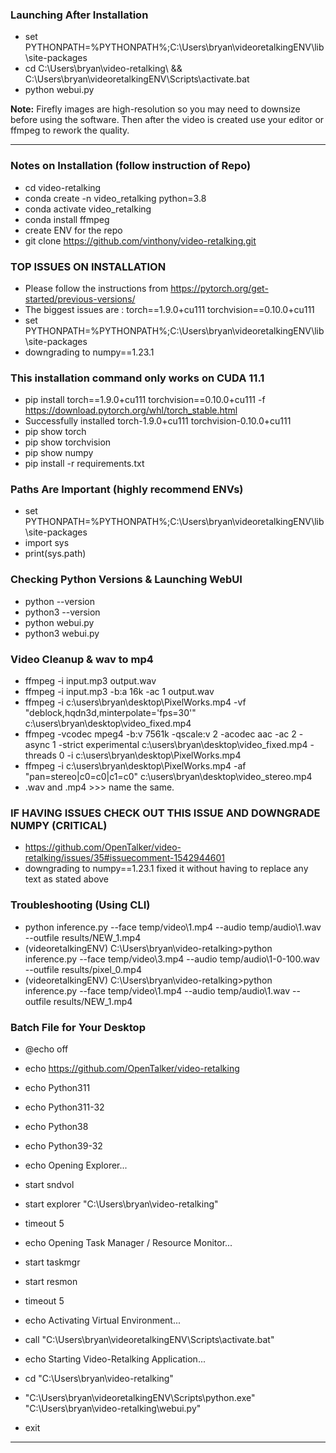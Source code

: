 
### Launching After Installation
- set PYTHONPATH=%PYTHONPATH%;C:\\Users\\bryan\\videoretalkingENV\\lib\\site-packages
- cd C:\Users\bryan\video-retalking\ && C:\Users\bryan\videoretalkingENV\Scripts\activate.bat
- python webui.py

**Note:** Firefly images are high-resolution so you may need to downsize before using the software. Then after the video is created use your editor or ffmpeg to rework the quality.

---

### Notes on Installation (follow instruction of Repo)
- cd video-retalking
- conda create -n video_retalking python=3.8
- conda activate video_retalking
- conda install ffmpeg
- create ENV for the repo
- git clone https://github.com/vinthony/video-retalking.git

### TOP ISSUES ON INSTALLATION
- Please follow the instructions from https://pytorch.org/get-started/previous-versions/
- The biggest issues are : torch==1.9.0+cu111 torchvision==0.10.0+cu111
- set PYTHONPATH=%PYTHONPATH%;C:\\Users\\bryan\\videoretalkingENV\\lib\\site-packages
- downgrading to numpy==1.23.1

### This installation command only works on CUDA 11.1
- pip install torch==1.9.0+cu111 torchvision==0.10.0+cu111 -f https://download.pytorch.org/whl/torch_stable.html
- Successfully installed torch-1.9.0+cu111 torchvision-0.10.0+cu111
- pip show torch
- pip show torchvision
- pip show numpy
- pip install -r requirements.txt

### Paths Are Important (highly recommend ENVs)
- set PYTHONPATH=%PYTHONPATH%;C:\\Users\\bryan\\videoretalkingENV\\lib\\site-packages
- import sys
- print(sys.path)

### Checking Python Versions & Launching WebUI
- python --version
- python3 --version
- python webui.py
- python3 webui.py

### Video Cleanup & wav to mp4
- ffmpeg -i input.mp3 output.wav
- ffmpeg -i input.mp3 -b:a 16k -ac 1 output.wav
- ffmpeg -i c:\users\bryan\desktop\PixelWorks.mp4 -vf "deblock,hqdn3d,minterpolate='fps=30'" c:\users\bryan\desktop\video_fixed.mp4
- ffmpeg -vcodec mpeg4 -b:v 7561k -qscale:v 2 -acodec aac -ac 2 -async 1 -strict experimental c:\users\bryan\desktop\video_fixed.mp4 -threads 0 -i c:\users\bryan\desktop\PixelWorks.mp4
- ffmpeg -i c:\users\bryan\desktop\PixelWorks.mp4 -af "pan=stereo|c0=c0|c1=c0" c:\users\bryan\desktop\video_stereo.mp4
- .wav and .mp4 >>> name the same.

### IF HAVING ISSUES CHECK OUT THIS ISSUE AND DOWNGRADE NUMPY (CRITICAL)
- https://github.com/OpenTalker/video-retalking/issues/35#issuecomment-1542944601
- downgrading to numpy==1.23.1 fixed it without having to replace any text as stated above

### Troubleshooting (Using CLI)
- python inference.py --face temp/video\1.mp4 --audio temp/audio\1.wav --outfile results/NEW_1.mp4
- (videoretalkingENV) C:\Users\bryan\video-retalking>python inference.py --face temp/video\3.mp4 --audio temp/audio\1-0-100.wav --outfile results/pixel_0.mp4
- (videoretalkingENV) C:\Users\bryan\video-retalking>python inference.py --face temp/video\1.mp4 --audio temp/audio\1.wav --outfile results/NEW_1.mp4

### Batch File for Your Desktop
- @echo off
- echo https://github.com/OpenTalker/video-retalking
- echo Python311
- echo Python311-32
- echo Python38
- echo Python39-32

- echo Opening Explorer...
- start sndvol
- start explorer "C:\Users\bryan\video-retalking"
- timeout 5

- echo Opening Task Manager / Resource Monitor...
- start taskmgr
- start resmon
- timeout 5

- echo Activating Virtual Environment...
- call "C:\Users\bryan\videoretalkingENV\Scripts\activate.bat"

- echo Starting Video-Retalking Application...
- cd "C:\Users\bryan\video-retalking\"
- "C:\Users\bryan\videoretalkingENV\Scripts\python.exe" "C:\Users\bryan\video-retalking\webui.py"

- exit

---
